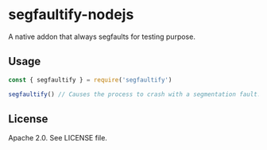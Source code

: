 # segfaultify-nodejs

A native addon that always segfaults for testing purpose.

## Usage

```javascript
const { segfaultify } = require('segfaultify')

segfaultify() // Causes the process to crash with a segmentation fault.
```

## License

Apache 2.0. See LICENSE file.
